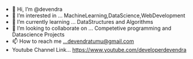 - 👋 Hi, I’m @devendra
- 👀 I’m interested in ... MachineLearning,DataScience,WebDevelopment
- 🌱 I’m currently learning ... DataStructures and Algorithms
- 💞️ I’m looking to collaborate on ... Competetive programming and Datascience Projects
- 📫 How to reach me ...devendratumu@gmail.com
- Youtube Channel Link... https://www.youtube.com/developerdevendra

<!---
devendra-rgb/devendra-rgb is a ✨ special ✨ repository because its `README.md` (this file) appears on your GitHub profile.
You can click the Preview link to take a look at your changes.
--->

